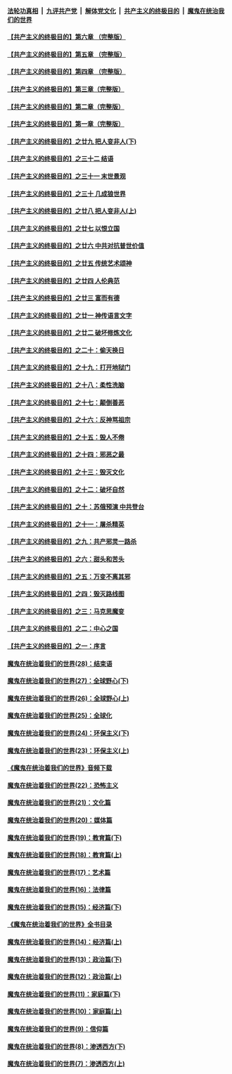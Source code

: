 

####  [法轮功真相](../../../../basic/blob/master/README.md?t=06021031) &nbsp;|&nbsp; [九评共产党](../../../../9ping.md/blob/master/README.md?t=06021031) &nbsp;|&nbsp; [解体党文化](../../../../jtdwh.md/blob/master/README.md?t=06021031)  &nbsp;|&nbsp; [共产主义的终极目的](../../../../gczydzjmd.md/blob/master/README.md?t=06021031) &nbsp;|&nbsp; [魔鬼在统治我们的世界](../../../../mgztzwmdsj.md/blob/master/README.md?t=06021031) 

#### [【共产主义的终极目的】第六章 （完整版）](../pages/nsc422/n11428913.md?t=06021031) 

#### [【共产主义的终极目的】第五章 （完整版）](../pages/nsc422/n11428912.md?t=06021031) 

#### [【共产主义的终极目的】第四章 （完整版）](../pages/nsc422/n11428907.md?t=06021031) 

#### [【共产主义的终极目的】第三章（完整版）](../pages/nsc422/n11428848.md?t=06021031) 

#### [【共产主义的终极目的】第二章（完整版）](../pages/nsc422/n11428831.md?t=06021031) 

#### [【共产主义的终极目的】第一章（完整版）](../pages/nsc422/n11417651.md?t=06021031) 

#### [【共产主义的终极目的】之廿九 把人变非人(下)](../pages/nsc422/n11344140.md?t=06021031) 

#### [【共产主义的终极目的】之三十二 结语](../pages/nsc422/n11360535.md?t=06021031) 

#### [【共产主义的终极目的】之三十一 末世景观](../pages/nsc422/n11351129.md?t=06021031) 

#### [【共产主义的终极目的】之三十 几成狼世界](../pages/nsc422/n11348280.md?t=06021031) 

#### [【共产主义的终极目的】之廿八 把人变非人(上)](../pages/nsc422/n11340492.md?t=06021031) 

#### [【共产主义的终极目的】之廿七 以恨立国](../pages/nsc422/n11336944.md?t=06021031) 

#### [【共产主义的终极目的】之廿六 中共对抗普世价值](../pages/nsc422/n11324785.md?t=06021031) 

#### [【共产主义的终极目的】之廿五 传统艺术颂神](../pages/nsc422/n11296396.md?t=06021031) 

#### [【共产主义的终极目的】之廿四 人伦典范](../pages/nsc422/n11296397.md?t=06021031) 

#### [【共产主义的终极目的】之廿三 富而有德](../pages/nsc422/n11283598.md?t=06021031) 

#### [【共产主义的终极目的】之廿一 神传语言文字](../pages/nsc422/n11263265.md?t=06021031) 

#### [【共产主义的终极目的】之廿二 破坏修炼文化](../pages/nsc422/n11245728.md?t=06021031) 

#### [【共产主义的终极目的】之二十：偷天换日](../pages/nsc422/n11238846.md?t=06021031) 

#### [【共产主义的终极目的】之十九：打开地狱门](../pages/nsc422/n11206376.md?t=06021031) 

#### [【共产主义的终极目的】之十八：柔性洗脑](../pages/nsc422/n11199994.md?t=06021031) 

#### [【共产主义的终极目的】之十七：颠倒善恶](../pages/nsc422/n11179782.md?t=06021031) 

#### [【共产主义的终极目的】之十六：反神骂祖宗](../pages/nsc422/n11166798.md?t=06021031) 

#### [【共产主义的终极目的】之十五：毁人不倦](../pages/nsc422/n11166792.md?t=06021031) 

#### [【共产主义的终极目的】之十四：邪恶之最](../pages/nsc422/n11150249.md?t=06021031) 

#### [【共产主义的终极目的】之十三：毁灭文化](../pages/nsc422/n11135227.md?t=06021031) 

#### [【共产主义的终极目的】之十二：破坏自然](../pages/nsc422/n11135214.md?t=06021031) 

#### [【共产主义的终极目的】之十：苏俄预演 中共登台](../pages/nsc422/n11118424.md?t=06021031) 

#### [【共产主义的终极目的】之十一：屠杀精英](../pages/nsc422/n11118442.md?t=06021031) 

#### [【共产主义的终极目的】之九：共产邪灵一路杀](../pages/nsc422/n11114139.md?t=06021031) 

#### [【共产主义的终极目的】之六：甜头和苦头](../pages/nsc422/n11096971.md?t=06021031) 

#### [【共产主义的终极目的】之五：万变不离其邪](../pages/nsc422/n11091285.md?t=06021031) 

#### [【共产主义的终极目的】之四：毁灭路线图](../pages/nsc422/n11086284.md?t=06021031) 

#### [【共产主义的终极目的】之三：马克思魔变](../pages/nsc422/n11061941.md?t=06021031) 

#### [【共产主义的终极目的】之二：中心之国](../pages/nsc422/n11047728.md?t=06021031) 

#### [【共产主义的终极目的】之一：序言](../pages/nsc422/n11086077.md?t=06021031) 

#### [魔鬼在统治着我们的世界(28)：结束语](../pages/nsc422/n10936246.md?t=06021031) 

#### [魔鬼在统治着我们的世界(27)：全球野心(下)](../pages/nsc422/n10928319.md?t=06021031) 

#### [魔鬼在统治着我们的世界(26)：全球野心(上)](../pages/nsc422/n10900318.md?t=06021031) 

#### [魔鬼在统治着我们的世界(25)：全球化](../pages/nsc422/n10788205.md?t=06021031) 

#### [魔鬼在统治着我们的世界(24)：环保主义(下)](../pages/nsc422/n10695307.md?t=06021031) 

#### [魔鬼在统治着我们的世界(23)：环保主义(上)](../pages/nsc422/n10688613.md?t=06021031) 

#### [《魔鬼在统治着我们的世界》音频下载](../pages/nsc422/n10635553.md?t=06021031) 

#### [魔鬼在统治着我们的世界(22)：恐怖主义](../pages/nsc422/n10614727.md?t=06021031) 

#### [魔鬼在统治着我们的世界(21)：文化篇](../pages/nsc422/n10597706.md?t=06021031) 

#### [魔鬼在统治着我们的世界(20)：媒体篇](../pages/nsc422/n10586579.md?t=06021031) 

#### [魔鬼在统治着我们的世界(19)：教育篇(下)](../pages/nsc422/n10564808.md?t=06021031) 

#### [魔鬼在统治着我们的世界(18)：教育篇(上)](../pages/nsc422/n10526970.md?t=06021031) 

#### [魔鬼在统治着我们的世界(17)：艺术篇](../pages/nsc422/n10499093.md?t=06021031) 

#### [魔鬼在统治着我们的世界(16)：法律篇](../pages/nsc422/n10485969.md?t=06021031) 

#### [魔鬼在统治着我们的世界(15)：经济篇(下)](../pages/nsc422/n10469975.md?t=06021031) 

#### [《魔鬼在统治着我们的世界》全书目录](../pages/nsc422/n10464261.md?t=06021031) 

#### [魔鬼在统治着我们的世界(14)：经济篇(上)](../pages/nsc422/n10457370.md?t=06021031) 

#### [魔鬼在统治着我们的世界(13)：政治篇(下)](../pages/nsc422/n10448270.md?t=06021031) 

#### [魔鬼在统治着我们的世界(12)：政治篇(上)](../pages/nsc422/n10444576.md?t=06021031) 

#### [魔鬼在统治着我们的世界(11)：家庭篇(下)](../pages/nsc422/n10440961.md?t=06021031) 

#### [魔鬼在统治着我们的世界(10)：家庭篇(上)](../pages/nsc422/n10435448.md?t=06021031) 

#### [魔鬼在统治着我们的世界(9)：信仰篇](../pages/nsc422/n10432159.md?t=06021031) 

#### [魔鬼在统治着我们的世界(8)：渗透西方(下)](../pages/nsc422/n10429603.md?t=06021031) 

#### [魔鬼在统治着我们的世界(7)：渗透西方(上)](../pages/nsc422/n10426013.md?t=06021031) 

